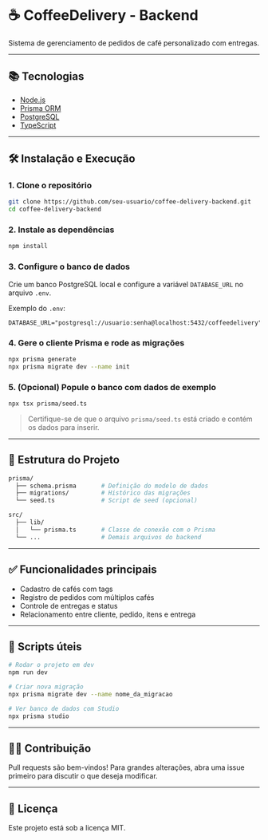 
# ☕ CoffeeDelivery - Backend

Sistema de gerenciamento de pedidos de café personalizado com entregas.

---

## 📚 Tecnologias

- [Node.js](https://nodejs.org/)
- [Prisma ORM](https://www.prisma.io/)
- [PostgreSQL](https://www.postgresql.org/)
- [TypeScript](https://www.typescriptlang.org/)

---

## 🛠️ Instalação e Execução

### 1. Clone o repositório

```bash
git clone https://github.com/seu-usuario/coffee-delivery-backend.git
cd coffee-delivery-backend
```

### 2. Instale as dependências

```bash
npm install
```

### 3. Configure o banco de dados

Crie um banco PostgreSQL local e configure a variável `DATABASE_URL` no arquivo `.env`.

Exemplo do `.env`:

```
DATABASE_URL="postgresql://usuario:senha@localhost:5432/coffeedelivery"
```

### 4. Gere o cliente Prisma e rode as migrações

```bash
npx prisma generate
npx prisma migrate dev --name init
```

### 5. (Opcional) Popule o banco com dados de exemplo

```bash
npx tsx prisma/seed.ts
```

> Certifique-se de que o arquivo `prisma/seed.ts` está criado e contém os dados para inserir.

---

## 📂 Estrutura do Projeto

```bash
prisma/
  ├── schema.prisma       # Definição do modelo de dados
  ├── migrations/         # Histórico das migrações
  └── seed.ts             # Script de seed (opcional)

src/
  ├── lib/
  │   └── prisma.ts       # Classe de conexão com o Prisma
  └── ...                 # Demais arquivos do backend
```

---

## ✅ Funcionalidades principais

- Cadastro de cafés com tags
- Registro de pedidos com múltiplos cafés
- Controle de entregas e status
- Relacionamento entre cliente, pedido, itens e entrega

---

## 📌 Scripts úteis

```bash
# Rodar o projeto em dev
npm run dev

# Criar nova migração
npx prisma migrate dev --name nome_da_migracao

# Ver banco de dados com Studio
npx prisma studio
```

---

## 🧑‍💻 Contribuição

Pull requests são bem-vindos! Para grandes alterações, abra uma issue primeiro para discutir o que deseja modificar.

---

## 📄 Licença

Este projeto está sob a licença MIT.
